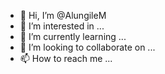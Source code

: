 - 👋 Hi, I’m @AlungileM
- 👀 I’m interested in ...
- 🌱 I’m currently learning ...
- 💞️ I’m looking to collaborate on ...
- 📫 How to reach me ...

<!---
AlungileM/AlungileM is a ✨ special ✨ repository because its `README.md` (this file) appears on your GitHub profile.
You can click the Preview link to take a look at your changes.
--->
